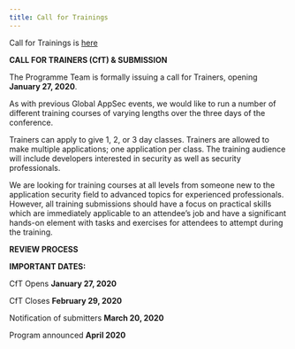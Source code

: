 ```yaml
---
title: Call for Trainings
---
```



Call for Trainings is <a href="https://owasp.submittable.com/submit/157929/global-appsec-dublin-2020-cft" target="_blank">here</a>
<p></p>
<b>CALL FOR TRAINERS (CfT) & SUBMISSION  </b>

The Programme Team is formally issuing a call for Trainers, opening <b>January 27,  2020</b>. 

As with previous Global AppSec events, we would like to run a number of different training courses of varying lengths over the three days of the conference.

Trainers can apply to give 1, 2, or 3 day classes. Trainers are allowed to make multiple applications; one application per class. The training audience will include developers interested in security as well as security professionals.

We are looking for training courses at all levels from someone new to the application security field to advanced topics for experienced professionals. However, all training submissions should have a focus on practical skills which are immediately applicable to an attendee’s job and have a significant hands-on element with tasks and exercises for attendees to attempt during the training.

<b>REVIEW PROCESS</b>

<b>IMPORTANT DATES:</b>

CfT Opens <b>January 27, 2020</b>

CfT Closes <b>February 29, 2020</b>

Notification of submitters <b>March 20, 2020</b>

Program announced <b>April 2020</b>